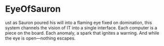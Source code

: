 # EyeOfSauron
ust as Sauron poured his will into a flaming eye fixed on domination, this system channels the vision of IT into a single interface. Each computer is a piece on the board. Each anomaly, a spark that ignites a warning. And while the eye is open—nothing escapes.
